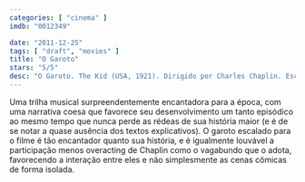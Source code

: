 ```yaml
---
categories: [ "cinema" ]
imdb: "0012349"

date: "2011-12-25"
tags: [ "draft", "movies" ]
title: "O Garoto"
stars: "5/5"
desc: "O Garoto. The Kid (USA, 1921). Dirigido por Charles Chaplin. Escrito por Charles Chaplin. Com Carl Miller, Edna Purviance, Jackie Coogan, Charles Chaplin, Albert Austin, Beulah Bains, Nellie Bly Baker, Henry Bergman, F. Blinn."
---
```

Uma trilha musical surpreendentemente encantadora para a época, com uma narrativa coesa que favorece seu desenvolvimento um tanto episódico ao mesmo tempo que nunca perde as rédeas de sua história maior (e é de se notar a quase ausência dos textos explicativos). O garoto escalado para o filme é tão encantador quanto sua história, e é igualmente louvável a participação menos overacting de Chaplin como o vagabundo que o adota, favorecendo a interação entre eles e não simplesmente as cenas cômicas de forma isolada.

